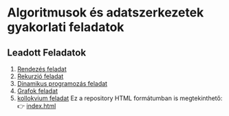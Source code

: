 # Algoritmusok és adatszerkezetek gyakorlati feladatok

## Leadott Feladatok
1. [Rendezés feladat](https://github.com/Infinity42o/L-Algoritmusok-s-adatszerkezetek/tree/main/Keres%C3%A9s%2C%20rendez%C3%A9s%2C%20moh%C3%B3%20strat%C3%A9gia)
2. [Rekurzió feladat](https://github.com/Infinity42o/L-Algoritmusok-s-adatszerkezetek/tree/main/Rekurzi%C3%B3val%20megoldhat%C3%B3%20feladatok)
3. [Dinamikus programozás feladat](https://github.com/Infinity42o/L-Algoritmusok-s-adatszerkezetek/tree/main/Dinamikus%20programoz%C3%A1si%20feladat)
4. [Grafok feladat](https://github.com/Infinity42o/L-Algoritmusok-s-adatszerkezetek/tree/main/F%C3%A1k%2C%20Gr%C3%A1fok)
5. [kollokvium feladat](https://github.com/Infinity42o/L-Algoritmusok-s-adatszerkezetek/tree/main/kollokvium)
Ez a repository HTML formátumban is megtekinthető:  
👉 [index.html](index.html)
